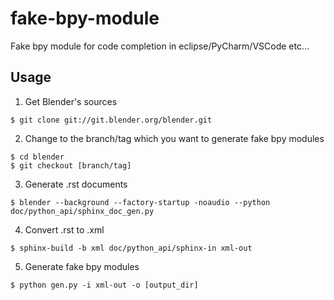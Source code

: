 # fake-bpy-module

Fake bpy module for code completion in eclipse/PyCharm/VSCode etc...

## Usage

1. Get Blender's sources

```
$ git clone git://git.blender.org/blender.git
```

2. Change to the branch/tag which you want to generate fake bpy modules

```
$ cd blender
$ git checkout [branch/tag]
```

3. Generate .rst documents

```
$ blender --background --factory-startup -noaudio --python doc/python_api/sphinx_doc_gen.py
```

4. Convert .rst to .xml

```
$ sphinx-build -b xml doc/python_api/sphinx-in xml-out
```

5. Generate fake bpy modules

```
$ python gen.py -i xml-out -o [output_dir]
```
